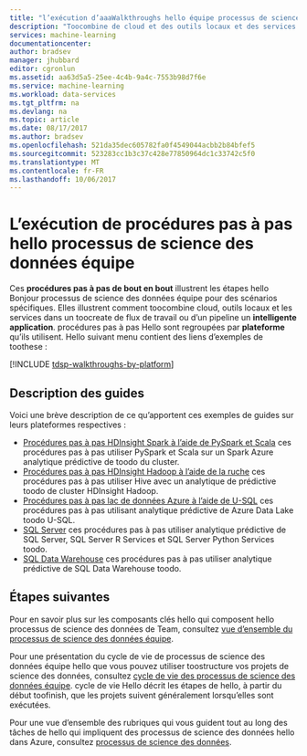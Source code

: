 ```yaml
---
title: "l’exécution d’aaaWalkthroughs hello équipe processus de science des données sur Azure | Documents Microsoft"
description: "Toocombine de cloud et des outils locaux et des services dans un toocreate de flux de travail ou d’un pipeline une application intelligente."
services: machine-learning
documentationcenter: 
author: bradsev
manager: jhubbard
editor: cgronlun
ms.assetid: aa63d5a5-25ee-4c4b-9a4c-7553b98d7f6e
ms.service: machine-learning
ms.workload: data-services
ms.tgt_pltfrm: na
ms.devlang: na
ms.topic: article
ms.date: 08/17/2017
ms.author: bradsev
ms.openlocfilehash: 521da35dec605782fa0f4549044acbb2b84bfef5
ms.sourcegitcommit: 523283cc1b3c37c428e77850964dc1c33742c5f0
ms.translationtype: MT
ms.contentlocale: fr-FR
ms.lasthandoff: 10/06/2017
---
```

# <a name="walkthroughs-executing-hello-team-data-science-process"></a>L’exécution de procédures pas à pas hello processus de science des données équipe

Ces **procédures pas à pas de bout en bout** illustrent les étapes hello Bonjour processus de science des données équipe pour des scénarios spécifiques. Elles illustrent comment toocombine cloud, outils locaux et les services dans un toocreate de flux de travail ou d’un pipeline un **intelligente application**. procédures pas à pas Hello sont regroupées par **plateforme** qu’ils utilisent. Hello suivant menu contient des liens d’exemples de toothese :

[!INCLUDE [tdsp-walkthroughs-by-platform](../../includes/tdsp-walkthroughs-by-platform.md)]


## <a name="walkthrough-descriptions"></a>Description des guides

Voici une brève description de ce qu’apportent ces exemples de guides sur leurs plateformes respectives :

- [Procédures pas à pas HDInsight Spark à l’aide de PySpark et Scala](data-science-process-walkthroughs-spark.md) ces procédures pas à pas utiliser PySpark et Scala sur un Spark Azure analytique prédictive de toodo du cluster. 
- [Procédures pas à pas HDInsight Hadoop à l’aide de la ruche](data-science-process-walkthroughs-hdinsight-hadoop.md) ces procédures pas à pas utiliser Hive avec un analytique de prédictive toodo de cluster HDInsight Hadoop.
- [Procédures pas à pas lac de données Azure à l’aide de U-SQL](data-science-process-walkthroughs-azure-data-lake.md) ces procédures pas à pas utilisant analytique prédictive de Azure Data Lake toodo U-SQL.
- [SQL Server](data-science-process-walkthroughs-sql-server.md) ces procédures pas à pas utiliser analytique prédictive de SQL Server, SQL Server R Services et SQL Server Python Services toodo.
- [SQL Data Warehouse](data-science-process-walkthroughs-sql-data-warehouse.md) ces procédures pas à pas utiliser analytique prédictive de SQL Data Warehouse toodo. 



## <a name="next-steps"></a>Étapes suivantes

Pour en savoir plus sur les composants clés hello qui composent hello processus de science des données de Team, consultez [vue d’ensemble du processus de science des données équipe](data-science-process-overview.md).

Pour une présentation du cycle de vie de processus de science des données équipe hello que vous pouvez utiliser toostructure vos projets de science des données, consultez [cycle de vie des processus de science des données équipe](data-science-process-lifecycle.md). cycle de vie Hello décrit les étapes de hello, à partir du début toofinish, que les projets suivent généralement lorsqu’elles sont exécutées. 

Pour une vue d’ensemble des rubriques qui vous guident tout au long des tâches de hello qui impliquent des processus de science des données hello dans Azure, consultez [processus de science des données](http://aka.ms/datascienceprocess). 

